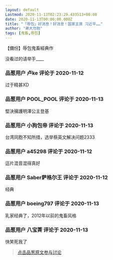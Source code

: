 ```yaml
---
layout: default
Lastmod: 2020-11-13T02:23:29.433513+00:00
date: 2020-11-13T00:00:00.000Z
title: "「辱包」好消息！好消息！国家主席 习近平……"
author: "弟大勿勃"
tags: [鬼畜,辱包]
---
```


【備份】辱包鬼畜經典作  
  
没看过的请举手\_\_\_\_

            
### 品葱用户 **卢ke** 评论于 2020-11-12
        
过于精甚XD
        


            
### 品葱用户 **POOL_POOL** 评论于 2020-11-13
        
堅決擁護明澤公主登基
        


            
### 品葱用户 **小狗包帝** 评论于 2020-11-13
        
台湾同胞不知所措，选举蔡英文解决问题2333
        


            
### 品葱用户 **a45298** 评论于 2020-11-12
        
這片混音混得真好
        


            
### 品葱用户 **Saber萨格尔王** 评论于 2020-11-12
        
经典
        


            
### 品葱用户 **boeing797** 评论于 2020-11-13
        
乳家经典了，2012年以前的鬼畜风格
        


            
### 品葱用户 **八宝萕** 评论于 2020-11-13
        
快笑死我了
        






> [点击品葱原文参与讨论](https://pincong.rocks/video/3406)

